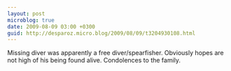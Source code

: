 ```yaml
---
layout: post
microblog: true
date: 2009-08-09 03:00 +0300
guid: http://desparoz.micro.blog/2009/08/09/t3204930108.html
---
```

Missing diver was apparently a free diver/spearfisher. Obviously hopes are not high of his being found alive. Condolences to the family.
